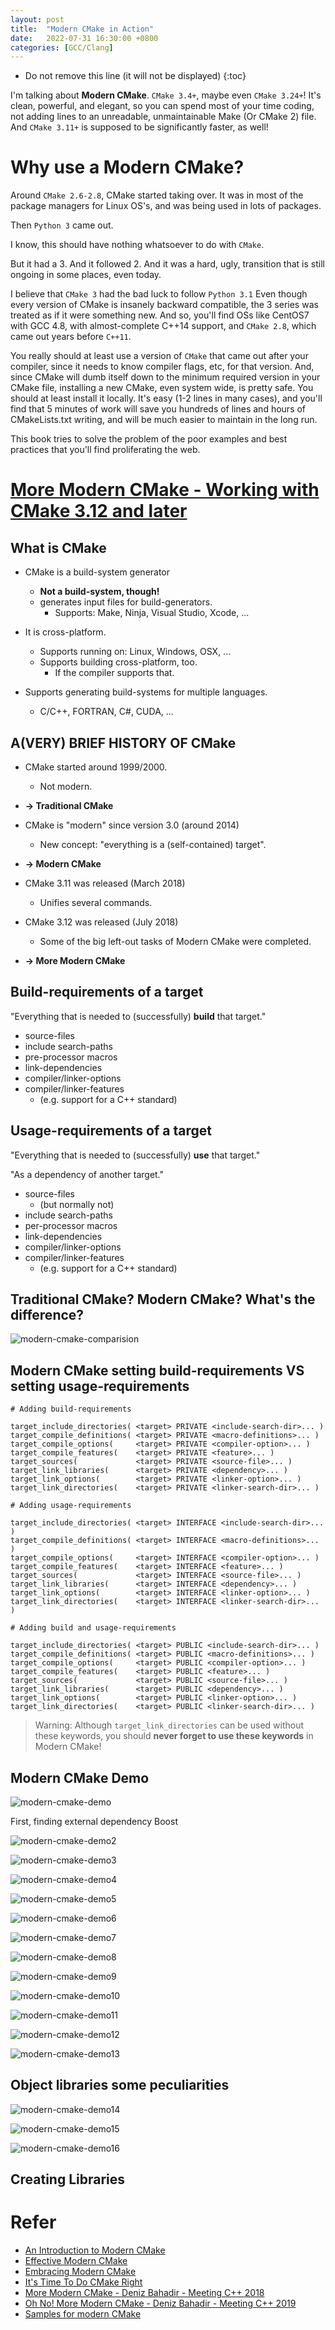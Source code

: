 ```yaml
---
layout: post
title:  "Modern CMake in Action"
date:   2022-07-31 16:30:00 +0800
categories: [GCC/Clang]
---
```


* Do not remove this line (it will not be displayed)
{:toc}

I'm talking about **Modern CMake**. `CMake 3.4+`, maybe even `CMake 3.24+`! It's clean, powerful, and elegant, so you can spend most of your time coding, not adding lines to an unreadable, unmaintainable Make (Or CMake 2) file. And `CMake 3.11+` is supposed to be significantly faster, as well!


# Why use a Modern CMake?

Around `CMake 2.6-2.8`, CMake started taking over. It was in most of the package managers for Linux OS's, and was being used in lots of packages.

Then `Python 3` came out.

I know, this should have nothing whatsoever to do with `CMake`.

But it had a 3. And it followed 2. And it was a hard, ugly, transition that is still ongoing in some places, even today.

I believe that `CMake 3` had the bad luck to follow `Python 3.1` Even though every version of CMake is insanely backward compatible, the 3 series was treated as if it were something new. And so, you'll find OSs like CentOS7 with GCC 4.8, with almost-complete C++14 support, and `CMake 2.8`, which came out years before `C++11`.

You really should at least use a version of `CMake` that came out after your compiler, since it needs to know compiler flags, etc, for that version. And, since CMake will dumb itself down to the minimum required version in your CMake file, installing a new CMake, even system wide, is pretty safe. You should at least install it locally. It's easy (1-2 lines in many cases), and you'll find that 5 minutes of work will save you hundreds of lines and hours of CMakeLists.txt writing, and will be much easier to maintain in the long run.

This book tries to solve the problem of the poor examples and best practices that you'll find proliferating the web.

# [More Modern CMake - Working with CMake 3.12 and later](https://www.youtube.com/watch?v=y7ndUhdQuU8)

## What is CMake

* CMake is a build-system generator
    + **Not a build-system, though!**
    + generates input files for build-generators.
        - Supports: Make, Ninja, Visual Studio, Xcode, ...

* It is cross-platform.
    + Supports running on: Linux, Windows, OSX, ...
    + Supports building cross-platform, too.
        - If the compiler supports that.

* Supports generating build-systems for multiple languages.
    + C/C++, FORTRAN, C#, CUDA, ...

## A(VERY) BRIEF HISTORY OF CMake

* CMake started around 1999/2000.
    + Not modern.
* **-> Traditional CMake**

* CMake is "modern" since version 3.0 (around 2014)
    + New concept: "everything is a (self-contained) target".
* **-> Modern CMake**

* CMake 3.11 was released (March 2018)
    + Unifies several commands.
* CMake 3.12 was released (July 2018)
    + Some of the big left-out tasks of Modern CMake were completed.
* **-> More Modern CMake**


## Build-requirements of a target

"Everything that is needed to (successfully) **build** that target."

* source-files
* include search-paths
* pre-processor macros
* link-dependencies
* compiler/linker-options
* compiler/linker-features
    + (e.g. support for a C++ standard)

## Usage-requirements of a target

"Everything that is needed to (successfully) **use** that target."

"As a dependency of another target."

* source-files
    + (but normally not)
* include search-paths
* per-processor macros
* link-dependencies
* compiler/linker-options
* compiler/linker-features
    + (e.g. support for a C++ standard)

## Traditional CMake? Modern CMake? What's the difference?

![modern-cmake-comparision](/assets/images/202208/modern-cmake-comparision.png)

## Modern CMake setting build-requirements VS setting usage-requirements

```
# Adding build-requirements

target_include_directories( <target> PRIVATE <include-search-dir>... )
target_compile_definitions( <target> PRIVATE <macro-definitions>... )
target_compile_options(     <target> PRIVATE <compiler-option>... )
target_compile_features(    <target> PRIVATE <feature>... )
target_sources(             <target> PRIVATE <source-file>... )
target_link_libraries(      <target> PRIVATE <dependency>... )
target_link_options(        <target> PRIVATE <linker-option>... )
target_link_directories(    <target> PRIVATE <linker-search-dir>... )

# Adding usage-requirements

target_include_directories( <target> INTERFACE <include-search-dir>... )
target_compile_definitions( <target> INTERFACE <macro-definitions>... )
target_compile_options(     <target> INTERFACE <compiler-option>... )
target_compile_features(    <target> INTERFACE <feature>... )
target_sources(             <target> INTERFACE <source-file>... )
target_link_libraries(      <target> INTERFACE <dependency>... )
target_link_options(        <target> INTERFACE <linker-option>... )
target_link_directories(    <target> INTERFACE <linker-search-dir>... )

# Adding build and usage-requirements

target_include_directories( <target> PUBLIC <include-search-dir>... )
target_compile_definitions( <target> PUBLIC <macro-definitions>... )
target_compile_options(     <target> PUBLIC <compiler-option>... )
target_compile_features(    <target> PUBLIC <feature>... )
target_sources(             <target> PUBLIC <source-file>... )
target_link_libraries(      <target> PUBLIC <dependency>... )
target_link_options(        <target> PUBLIC <linker-option>... )
target_link_directories(    <target> PUBLIC <linker-search-dir>... )
```

> Warning: Although `target_link_directories` can be used without these keywords, you should **never forget to use these keywords** in Modern CMake!

## Modern CMake Demo

![modern-cmake-demo](/assets/images/202208/modern-cmake-demo.png)

First, finding external dependency Boost

![modern-cmake-demo2](/assets/images/202208/modern-cmake-demo2.png)

![modern-cmake-demo3](/assets/images/202208/modern-cmake-demo3.png)

![modern-cmake-demo4](/assets/images/202208/modern-cmake-demo4.png)

![modern-cmake-demo5](/assets/images/202208/modern-cmake-demo5.png)

![modern-cmake-demo6](/assets/images/202208/modern-cmake-demo6.png)

![modern-cmake-demo7](/assets/images/202208/modern-cmake-demo7.png)

![modern-cmake-demo8](/assets/images/202208/modern-cmake-demo8.png)

![modern-cmake-demo9](/assets/images/202208/modern-cmake-demo9.png)

![modern-cmake-demo10](/assets/images/202208/modern-cmake-demo10.png)

![modern-cmake-demo11](/assets/images/202208/modern-cmake-deme11.png)

![modern-cmake-demo12](/assets/images/202208/modern-cmake-demo12.png)

![modern-cmake-demo13](/assets/images/202208/modern-cmake-demo13.png)

## Object libraries some peculiarities

![modern-cmake-demo14](/assets/images/202208/modern-cmake-demo14.png)

![modern-cmake-demo15](/assets/images/202208/modern-cmake-demo15.png)

![modern-cmake-demo16](/assets/images/202208/modern-cmake-demo16.png)


## Creating Libraries




# Refer

* [An Introduction to Modern CMake](https://cliutils.gitlab.io/modern-cmake/)
* [Effective Modern CMake](https://gist.github.com/mbinna/c61dbb39bca0e4fb7d1f73b0d66a4fd1)
* [Embracing Modern CMake](https://steveire.wordpress.com/2017/11/05/embracing-modern-cmake/)
* [It's Time To Do CMake Right](https://pabloariasal.github.io/2018/02/19/its-time-to-do-cmake-right/)
* [More Modern CMake - Deniz Bahadir - Meeting C++ 2018](https://www.youtube.com/watch?v=y7ndUhdQuU8)
* [Oh No! More Modern CMake - Deniz Bahadir - Meeting C++ 2019](https://www.youtube.com/watch?v=y9kSr5enrSk)
* [Samples for modern CMake](https://github.com/toeb/moderncmake)



